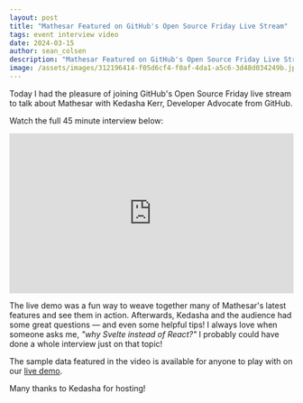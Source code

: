 ```yaml
---
layout: post
title: "Mathesar Featured on GitHub's Open Source Friday Live Stream"
tags: event interview video
date: 2024-03-15
author: sean_colsen
description: "Mathesar Featured on GitHub's Open Source Friday Live Stream"
image: /assets/images/312196414-f05d6cf4-f0af-4da1-a5c6-3d48d034249b.jpg
---
```


Today I had the pleasure of joining GitHub's Open Source Friday live stream to talk about Mathesar with Kedasha Kerr, Developer Advocate from GitHub.

Watch the full 45 minute interview below:

<iframe width="100%" style="aspect-ratio: 16 / 9;" src="https://www.youtube.com/embed/6jIrO8UfolI?si=bk1kXmmAWEbN5U9w&amp;start=152" title="YouTube video player" frameborder="0" allow="accelerometer; autoplay; clipboard-write; encrypted-media; gyroscope; picture-in-picture; web-share" allowfullscreen></iframe>

The live demo was a fun way to weave together many of Mathesar's latest features and see them in action. Afterwards, Kedasha and the audience had some great questions — and even some helpful tips! I always love when someone asks me, _"why Svelte instead of React?"_ I probably could have done a whole interview just on that topic!

The sample data featured in the video is available for anyone to play with on our [live demo](https://demo.mathesar.org/).

Many thanks to Kedasha for hosting!
